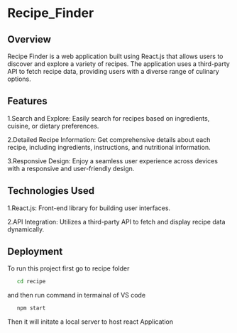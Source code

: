 
# Recipe_Finder
## Overview
Recipe Finder is a web application built using React.js that allows users to discover and explore a variety of recipes. The application uses a third-party API to fetch recipe data, providing users with a diverse range of culinary options.

## Features
1.Search and Explore: Easily search for recipes based on ingredients, cuisine, or dietary preferences.

2.Detailed Recipe Information: Get comprehensive details about each recipe, including ingredients, instructions, and nutritional information.

3.Responsive Design: Enjoy a seamless user experience across devices with a responsive and user-friendly design.

## Technologies Used
1.React.js: Front-end library for building user interfaces.

2.API Integration: Utilizes a third-party API to fetch and display recipe data dynamically.

## Deployment
To run this project first go to recipe folder

```bash
   cd recipe
```
and then run command in termainal of VS code
```bash
   npm start
```
Then it will initate a local server to host react Application
